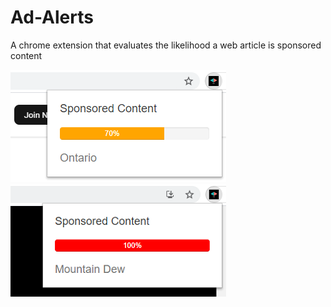 # Ad-Alerts
A chrome extension that evaluates the likelihood a web article is sponsored content

![Sample Ad Alert 1](https://github.com/KavyaVarma/Ad-Alerts/blob/master/sample_images/ad_alert_sample_1.PNG)
![Sample Ad Alert 2](https://github.com/KavyaVarma/Ad-Alerts/blob/master/sample_images/ad_alert_sample_2.PNG)
